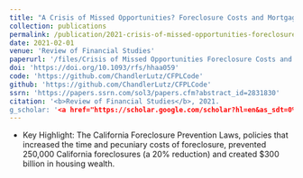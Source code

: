 ```yaml
---
title: "A Crisis of Missed Opportunities? Foreclosure Costs and Mortgage Modification During the Great Recession"
collection: publications
permalink: /publication/2021-crisis-of-missed-opportunities-foreclosure-costs-and-mortgage-modification-great-recession
date: 2021-02-01
venue: 'Review of Financial Studies'
paperurl: '/files/Crisis of Missed Opportunities Foreclosure Costs and Mortgage Modification During the Great Recession.pdf'
doi: 'https://doi.org/10.1093/rfs/hhaa059'
code: 'https://github.com/ChandlerLutz/CFPLCode'
github: 'https://github.com/ChandlerLutz/CFPLCode'
ssrn: 'https://papers.ssrn.com/sol3/papers.cfm?abstract_id=2831830'
citation: '<b>Review of Financial Studies</b>, 2021.
g_scholar: '<a href="https://scholar.google.com/scholar?hl=en&as_sdt=0%2C5&q=%22A+Crisis+of+Missed+Opportunities%3F+Foreclosure+Costs+and+Mortgage+Modification+During+the+Great+Recession%22&btnG=#d=gs_cit&u=%2Fscholar%3Fq%3Dinfo%3A_H9DftyGahoJ%3Ascholar.google.com%2F%26output%3Dcite%26scirp%3D0%26hl%3Den">Citation</a>'
---
```

* Key Highlight: The California Foreclosure Prevention Laws, policies that increased the time and pecuniary costs of foreclosure, prevented 250,000 California foreclosures (a 20% reduction) and created $300 billion in housing wealth.
